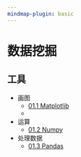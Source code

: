 ```yaml
---
mindmap-plugin: basic
---
```

# 数据挖掘
## 工具
- 画图
	- [01.1 Matplotlib](01.1%20Matplotlib.md)
	- 
- 运算
	- [01.2 Numpy](01.2%20Numpy.md)
- 处理数据
	- [01.3 Pandas](01.3%20Pandas.md)
